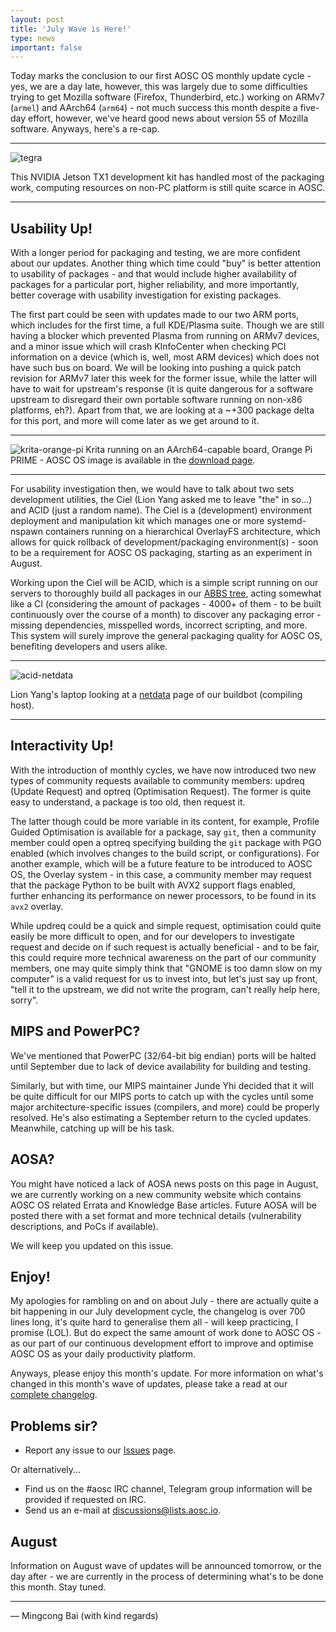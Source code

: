 ```yaml
---
layout: post
title: 'July Wave is Here!'
type: news
important: false
---
```


Today marks the conclusion to our first AOSC OS monthly update cycle - yes, we are a day late, however, this was largely due to some difficulties trying to get Mozilla software (Firefox, Thunderbird, etc.) working on ARMv7 (`armel`) and AArch64 (`arm64`) - not much success this month despite a five-day effort, however, we've heard good news about version 55 of Mozilla software. Anyways, here's a re-cap.

--------

![tegra](/assets/i/news/2017-july-tegra-building.jpg)

This NVIDIA Jetson TX1 development kit has handled most of the packaging work, computing resources on non-PC platform is still quite scarce in AOSC.

--------

Usability Up!
-------------

With a longer period for packaging and testing, we are more confident about our updates. Another thing which time could "buy" is better attention to usability of packages - and that would include higher availability of packages for a particular port, higher reliability, and more importantly, better coverage with usability investigation for existing packages.

The first part could be seen with updates made to our two ARM ports, which includes for the first time, a full KDE/Plasma suite. Though we are still having a blocker which prevented Plasma from running on ARMv7 devices, and a minor issue which will crash KInfoCenter when checking PCI information on a device (which is, well, most ARM devices) which does not have such bus on board. We will be looking into pushing a quick patch revision for ARMv7 later this week for the former issue, while the latter will have to wait for upstream's response (it is quite dangerous for a software upstream to disregard their own portable software running on non-x86 platforms, eh?). Apart from that, we are looking at a ~+300 package delta for this port, and more will come later as we get around to it.

--------

![krita-orange-pi](/assets/i/news/2017-july-calligra.jpg)
Krita running on an AArch64-capable board, Orange Pi PRIME - AOSC OS image is available in the [download page](https://aosc.io/os-download).

--------

For usability investigation then, we would have to talk about two sets development utilities, the Ciel (Lion Yang asked me to leave "the" in so...) and ACID (just a random name). The Ciel is a (development) environment deployment and manipulation kit which manages one or more systemd-nspawn containers running on a hierarchical OverlayFS architecture, which allows for quick rollback of development/packaging environment(s) - soon to be a requirement for AOSC OS packaging, starting as an experiment in August.

Working upon the Ciel will be ACID, which is a simple script running on our servers to thoroughly build all packages in our [ABBS tree](https://github.com/AOSC-Dev/aosc-os-abbs/), acting somewhat like a CI (considering the amount of packages - 4000+ of them - to be built continuously over the course of a month) to discover any packaging error - missing dependencies, misspelled words, incorrect scripting, and more. This system will surely improve the general packaging quality for AOSC OS, benefiting developers and users alike.

--------

![acid-netdata](/assets/i/news/2017-july-acid-status.jpg)

Lion Yang's laptop looking at a [netdata](https://my-netdata.io/) page of our buildbot (compiling host).

--------

Interactivity Up!
-----------------

With the introduction of monthly cycles, we have now introduced two new types of community requests available to community members: updreq (Update Request) and optreq (Optimisation Request). The former is quite easy to understand, a package is too old, then request it.

The latter though could be more variable in its content, for example, Profile Guided Optimisation is available for a package, say `git`, then a community member could open a optreq specifying building the `git` package with PGO enabled (which involves changes to the build script, or configurations). For another example, which will be a future feature to be introduced to AOSC OS, the Overlay system - in this case, a community member may request that the package Python to be built with AVX2 support flags enabled, further enhancing its performance on newer processors, to be found in its `avx2` overlay.

While updreq could be a quick and simple request, optimisation could quite easily be more difficult to open, and for our developers to investigate request and decide on if such request is actually beneficial - and to be fair, this could require more technical awareness on the part of our community members, one may quite simply think that "GNOME is too damn slow on my computer" is a valid request for us to invest into, but let's just say up front, "tell it to the upstream, we did not write the program, can't really help here, sorry".

MIPS and PowerPC?
-----------------

We've mentioned that PowerPC (32/64-bit big endian) ports will be halted until September due to lack of device availability for building and testing.

Similarly, but with time, our MIPS maintainer Junde Yhi decided that it will be quite difficult for our MIPS ports to catch up with the cycles until some major architecture-specific issues (compilers, and more) could be properly resolved. He's also estimating a September return to the cycled updates. Meanwhile, catching up will be his task.

AOSA?
-----

You might have noticed a lack of AOSA news posts on this page in August, we are currently working on a new community website which contains AOSC OS related Errata and Knowledge Base articles. Future AOSA will be posted there with a set format and more technical details (vulnerability descriptions, and PoCs if available).

We will keep you updated on this issue.

Enjoy!
------

My apologies for rambling on and on about July - there are actually quite a bit happening in our July development cycle, the changelog is over 700 lines long, it's quite hard to generalise them all - will keep practicing, I promise (LOL). But do expect the same amount of work done to AOSC OS - as our part of our continuous development effort to improve and optimise AOSC OS as your daily productivity platform.

Anyways, please enjoy this month's update. For more information on what's changed in this month's wave of updates, please take a read at our [complete changelog](https://github.com/AOSC-Dev/aosc-os/blob/master/changelogs/2017-july-changelog.md).

Problems sir?
---------------

- Report any issue to our [Issues](https://github.com/AOSC-Dev/aosc-os-abbs/issues) page.

Or alternatively...

- Find us on the #aosc IRC channel, Telegram group information will be provided if requested on IRC.
- Send us an e-mail at [discussions@lists.aosc.io](mailto:discussions@lists.aosc.io).

August
------

Information on August wave of updates will be announced tomorrow, or the day after - we are currently in the process of determining what's to be done this month. Stay tuned.

--------

— Mingcong Bai (with kind regards)